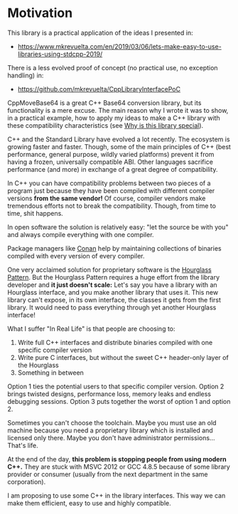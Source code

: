 # Motivation

This library is a practical application of the ideas I presented in:

+ https://www.mkrevuelta.com/en/2019/03/06/lets-make-easy-to-use-libraries-using-stdcpp-2019/

There is a less evolved proof of concept (no practical use, no exception handling) in:

+ https://github.com/mkrevuelta/CppLibraryInterfacePoC

CppMoveBase64 is a great C++ Base64 conversion library, but its functionality is a mere excuse. The main reason why I wrote it was to show, in a practical example, how to apply my ideas to make a C++ library with these compatibility characteristics (see [Why is this library special](../README.md#why-is-this-library-special)).

C++ and the Standard Library have evolved a lot recently. The ecosystem is growing faster and faster. Though, some of the main principles of C++ (best performance, general purpose, wildly varied platforms) prevent it from having a frozen, universally compatible ABI. Other languages sacrifice performance (and more) in exchange of a great degree of compatibility.

In C++ you can have compatibility problems between two pieces of a program just because they have been compiled with different compiler versions **from the same vendor!** Of course, compiler vendors make tremendous efforts not to break the compatibility. Though, from time to time, shit happens.

In open software the solution is relatively easy: "let the source be with you" and always compile everything with one compiler. 

Package managers like [Conan](https://conan.io) help by maintaining collections of binaries compiled with every version of every compiler.

One very acclaimed solution for proprietary software is the [Hourglass Pattern](https://es.slideshare.net/StefanusDuToit/cpp-con-2014-hourglass-interfaces-for-c-apis). But the Hourglass Pattern requires a huge effort from the library developer and **it just doesn't scale:** Let's say you have a library with an Hourglass interface, and you make another library that uses it. This new library can't expose, in its own interface, the classes it gets from the first library. It would need to pass everything through yet another Hourglass interface!

What I suffer "In Real Life" is that people are choosing to:
1. Write full C++ interfaces and distribute binaries compiled with one specific compiler version
2. Write pure C interfaces, but without the sweet C++ header-only layer of the Hourglass
3. Something in between

Option 1 ties the potential users to that specific compiler version. Option 2 brings twisted designs, performance loss, memory leaks and endless debugging sessions. Option 3 puts together the worst of option 1 and option 2.

Sometimes you can't choose the toolchain. Maybe you must use an old machine because you need a proprietary library which is installed and licensed only there. Maybe you don't have administrator permissions... That's life.

At the end of the day, **this problem is stopping people from using modern C++.** They are stuck with MSVC 2012 or GCC 4.8.5 because of some library provider or consumer (usually from the next department in the same corporation).

I am proposing to use some C++ in the library interfaces. This way we can make them efficient, easy to use and highly compatible.
